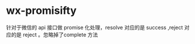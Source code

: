 # wx-promisifty

针对于微信的 api 接口做 promise 化处理，resolve 对应的是 success ,reject 对应的是 reject 。忽略掉了complete 方法
